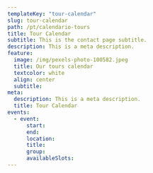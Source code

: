```yaml
---
templateKey: "tour-calendar"
slug: tour-calendar
path: /pt/calendario-tours
title: Tour Calendar
subtitle: This is the contact page subtitle.
description: This is a meta description.
feature:
  image: /img/pexels-photo-100582.jpeg
  title: Our tours calendar
  textcolor: white
  align: center
  subtitle: 
meta:
  description: This is a meta description.
  title: Tour Calendar
events:
  - event:
      start:
      end:
      location:
      title: 
      group: 
      availableSlots: 
---
```

